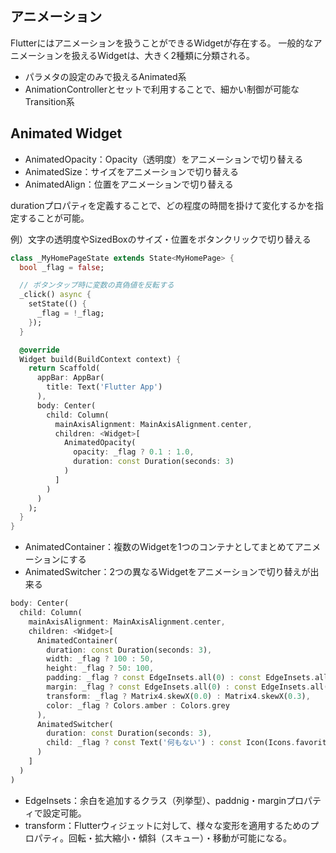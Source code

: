 ## アニメーション
Flutterにはアニメーションを扱うことができるWidgetが存在する。
一般的なアニメーションを扱えるWidgetは、大きく2種類に分類される。

- パラメタの設定のみで扱えるAnimated系
- AnimationControllerとセットで利用することで、細かい制御が可能なTransition系

## Animated Widget

- AnimatedOpacity：Opacity（透明度）をアニメーションで切り替える
- AnimatedSize：サイズをアニメーションで切り替える
- AnimatedAlign：位置をアニメーションで切り替える

durationプロパティを定義することで、どの程度の時間を掛けて変化するかを指定することが可能。

例）文字の透明度やSizedBoxのサイズ・位置をボタンクリックで切り替える

```dart
class _MyHomePageState extends State<MyHomePage> {
  bool _flag = false;

  // ボタンタップ時に変数の真偽値を反転する
  _click() async {
    setState(() {
      _flag = !_flag;
    });
  }

  @override
  Widget build(BuildContext context) {
    return Scaffold(
      appBar: AppBar(
        title: Text('Flutter App')
      ),
      body: Center(
        child: Column(
          mainAxisAlignment: MainAxisAlignment.center,
          children: <Widget>[
            AnimatedOpacity(
              opacity: _flag ? 0.1 : 1.0,
              duration: const Duration(seconds: 3)
            )
          ]
        )
      )
    );
  }
}
```

- AnimatedContainer：複数のWidgetを1つのコンテナとしてまとめてアニメーションにする
- AnimatedSwitcher：2つの異なるWidgetをアニメーションで切り替えが出来る

```dart
body: Center(
  child: Column(
    mainAxisAlignment: MainAxisAlignment.center,
    children: <Widget>[
      AnimatedContainer(
        duration: const Duration(seconds: 3),
        width: _flag ? 100 : 50,
        height: _flag ? 50: 100,
        padding: _flag ? const EdgeInsets.all(0) : const EdgeInsets.all(30),
        margin: _flag ? const EdgeInsets.all(0) : const EdgeInsets.all(30),
        transform: _flag ? Matrix4.skewX(0.0) : Matrix4.skewX(0.3),
        color: _flag ? Colors.amber : Colors.grey
      ),
      AnimatedSwitcher(
        duration: const Duration(seconds: 3),
        child: _flag ? const Text('何もない') : const Icon(Icons.favorite, color: Colors.pinkAccent)
      )
    ]
  )
)
```

- EdgeInsets：余白を追加するクラス（列挙型）、paddnig・marginプロパティで設定可能。
- transform：Flutterウィジェットに対して、様々な変形を適用するためのプロパティ。回転・拡大縮小・傾斜（スキュー）・移動が可能になる。
